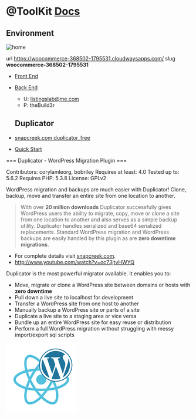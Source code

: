 # @ToolKit [Docs](../README.md)

## Environment

![home](./media/ss_home.jpg?raw=true)

url https://woocommerce-368502-1795531.cloudwaysapps.com/
slug __woocommerce-368502-1795531__
- [Front End](https://woocommerce-368502-1795531.cloudwaysapps.com/?ref=github) 

- [Back End](https://woocommerce-368502-1795531.cloudwaysapps.com/wp-admin/) 

	- U: listingslab@me.com
	- P: theBuild3r


	## Duplicator

- [snapcreek.com duplicator_free](https://snapcreek.com/duplicator/?utm_source=duplicator_free&utm_medium=wp_org&utm_content=desc_details&utm_campaign=duplicator_free)
- [Quick Start](https://snapcreek.com/duplicator/docs/quick-start/)

=== Duplicator - WordPress Migration Plugin ===

Contributors: corylamleorg, bobriley
Requires at least: 4.0
Tested up to: 5.6.2
Requires PHP: 5.3.8
License: GPLv2

WordPress migration and backups are much easier with Duplicator! Clone, backup, move and transfer an entire site from one location to another. 

> With over **20 million downloads** Duplicator successfully gives WordPress users the ability to migrate, copy, move or clone a site from one location to another and also serves as a simple backup utility. Duplicator handles serialized and base64 serialized replacements.  Standard WordPress migration and WordPress backups are easily handled by this plugin as are **zero downtime migrations**.

- For complete details visit [snapcreek.com](https://snapcreek.com/duplicator/?utm_source=duplicator_free&utm_medium=wp_org&utm_content=desc_details&utm_campaign=duplicator_free).  
- http://www.youtube.com/watch?v=oc73jtvHWYQ

Duplicator is the most powerful migrator available. It enables you to:

* Move, migrate or clone a WordPress site between domains or hosts with **zero downtime**
* Pull down a live site to localhost for development
* Transfer a WordPress site from one host to another
* Manually backup a WordPress site or parts of a site
* Duplicate a live site to a staging area or vice versa
* Bundle up an entire WordPress site for easy reuse or distribution
* Perform a full WordPress migration without struggling with messy import/export sql scripts

![Listingslab @ToolKit](../png/react_wordpress.png)
